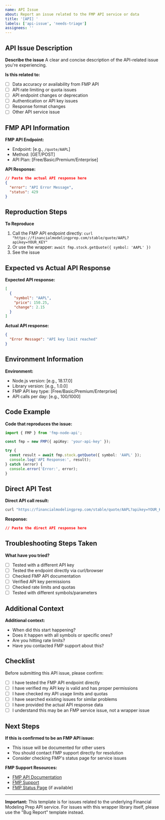 ```yaml
---
name: API Issue
about: Report an issue related to the FMP API service or data
title: '[API] '
labels: ['api-issue', 'needs-triage']
assignees: ''
---
```


## API Issue Description

**Describe the issue**
A clear and concise description of the API-related issue you're experiencing.

**Is this related to:**

- [ ] Data accuracy or availability from FMP API
- [ ] API rate limiting or quota issues
- [ ] API endpoint changes or deprecation
- [ ] Authentication or API key issues
- [ ] Response format changes
- [ ] Other API service issue

## FMP API Information

**FMP API Endpoint:**

- Endpoint: [e.g., `/quote/AAPL`]
- Method: [GET/POST]
- API Plan: [Free/Basic/Premium/Enterprise]

**API Response:**

```json
// Paste the actual API response here
{
  "error": "API Error Message",
  "status": 429
}
```

## Reproduction Steps

**To Reproduce**

1. Call the FMP API endpoint directly: `curl "https://financialmodelingprep.com/stable/quote/AAPL?apikey=YOUR_KEY"`
2. Or use the wrapper: `await fmp.stock.getQuote({ symbol: 'AAPL' })`
3. See the issue

## Expected vs Actual API Response

**Expected API response:**

```json
[
  {
    "symbol": "AAPL",
    "price": 150.25,
    "change": 2.15
  }
]
```

**Actual API response:**

```json
{
  "Error Message": "API key limit reached"
}
```

## Environment Information

**Environment:**

- Node.js version: [e.g., 18.17.0]
- Library version: [e.g., 1.0.0]
- FMP API key type: [Free/Basic/Premium/Enterprise]
- API calls per day: [e.g., 100/1000]

## Code Example

**Code that reproduces the issue:**

```typescript
import { FMP } from 'fmp-node-api';

const fmp = new FMP({ apiKey: 'your-api-key' });

try {
  const result = await fmp.stock.getQuote({ symbol: 'AAPL' });
  console.log('API Response:', result);
} catch (error) {
  console.error('Error:', error);
}
```

## Direct API Test

**Direct API call result:**

```bash
curl "https://financialmodelingprep.com/stable/quote/AAPL?apikey=YOUR_KEY"
```

**Response:**

```json
// Paste the direct API response here
```

## Troubleshooting Steps Taken

**What have you tried?**

- [ ] Tested with a different API key
- [ ] Tested the endpoint directly via curl/browser
- [ ] Checked FMP API documentation
- [ ] Verified API key permissions
- [ ] Checked rate limits and quotas
- [ ] Tested with different symbols/parameters

## Additional Context

**Additional context:**

- When did this start happening?
- Does it happen with all symbols or specific ones?
- Are you hitting rate limits?
- Have you contacted FMP support about this?

## Checklist

Before submitting this API issue, please confirm:

- [ ] I have tested the FMP API endpoint directly
- [ ] I have verified my API key is valid and has proper permissions
- [ ] I have checked my API usage limits and quotas
- [ ] I have searched existing issues for similar problems
- [ ] I have provided the actual API response data
- [ ] I understand this may be an FMP service issue, not a wrapper issue

## Next Steps

**If this is confirmed to be an FMP API issue:**

- This issue will be documented for other users
- You should contact FMP support directly for resolution
- Consider checking FMP's status page for service issues

**FMP Support Resources:**

- [FMP API Documentation](https://site.financialmodelingprep.com/developer/docs/stable)
- [FMP Support](https://site.financialmodelingprep.com/developer/docs/stable)
- [FMP Status Page](https://status.financialmodelingprep.com) (if available)

---

**Important:** This template is for issues related to the underlying Financial Modeling Prep API service. For issues with this wrapper library itself, please use the "Bug Report" template instead.
